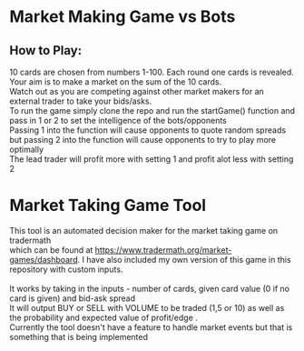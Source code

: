 # Market Making Game vs Bots
## How to Play:
10 cards are chosen from numbers 1-100. Each round one cards is revealed. Your aim is to make a market on the sum of the 10 cards. 
<br> Watch out as you are competing against other market makers for an external trader to take your bids/asks.
<br> To run the game simply clone the repo and run the startGame() function and pass in 1 or 2 to set the intelligence of the bots/opponents
<br> Passing 1 into the function will cause opponents to quote random spreads but passing 2 into the function will cause opponents to try to play more optimally
<br> The lead trader will profit more with setting 1 and profit alot less with setting 2 


# Market Taking Game Tool
This tool is an automated decision maker for the market taking game on tradermath
<br> which can be found at https://www.tradermath.org/market-games/dashboard. I have also included my own version of this game in this repository with custom inputs. 
<br>
<br> It works by taking in the inputs - number of cards, given card value (0 if no card is given) and bid-ask spread
<br> It will output BUY or SELL with VOLUME to be traded (1,5 or 10) as well as the probability and expected value of profit/edge .
<br> Currently the tool doesn't have a feature to handle market events but that is something that is being implemented
